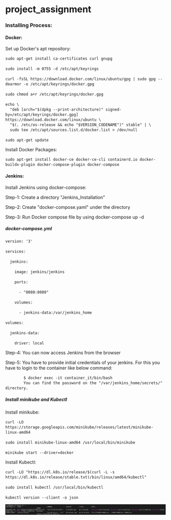 # project_assignment 
### Installing Process:
#### Docker:
Set up Docker's apt repository:
```
sudo apt-get install ca-certificates curl gnupg

sudo install -m 0755 -d /etc/apt/keyrings

curl -fsSL https://download.docker.com/linux/ubuntu/gpg | sudo gpg --dearmor -o /etc/apt/keyrings/docker.gpg

sudo chmod a+r /etc/apt/keyrings/docker.gpg

echo \
  "deb [arch="$(dpkg --print-architecture)" signed-by=/etc/apt/keyrings/docker.gpg] https://download.docker.com/linux/ubuntu \
  "$(. /etc/os-release && echo "$VERSION_CODENAME")" stable" | \
  sudo tee /etc/apt/sources.list.d/docker.list > /dev/null
  
sudo apt-get update
```
Install Docker Packages:
```
sudo apt-get install docker-ce docker-ce-cli containerd.io docker-buildx-plugin docker-compose-plugin docker-compose
```
#### Jenkins:
Install Jenkins using docker-compose:

Step-1: Create a directory "Jenkins_Installation"

Step-2: Create "docker-compose.yaml" under the directory

Step-3: Run Docker compose file by using docker-compose up -d 
##### docker-compose.yml
```
version: '3'

services:

  jenkins:
  
    image: jenkins/jenkins
    
    ports:
    
      - "8080:8080"
      
    volumes:
    
      - jenkins-data:/var/jenkins_home
      
volumes:

  jenkins-data:
  
    driver: local
```    
Step-4: You can now access Jenkins from the browser

Step-5: You have to provide initial credentials of your jenkins. For this you have to login to the container like
below command:
```
        $ docker exec -it container_it/bin/bash
        You can find the password on the "/var/jenkins_home/secrets/" directory.
```
##### Install minikube and Kubectl
Install minikube:
```
curl -LO https://storage.googleapis.com/minikube/releases/latest/minikube-linux-amd64

sudo install minikube-linux-amd64 /usr/local/bin/minikube

minikube start --driver=docker
```
Install Kubectl:
```
curl -LO "https://dl.k8s.io/release/$(curl -L -s https://dl.k8s.io/release/stable.txt)/bin/linux/amd64/kubectl"

sudo install kubectl /usr/local/bin/kubectl

kubectl version --client -o json
```
![check_by_command](/images/image1.PNG)

